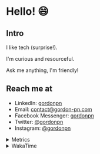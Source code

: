 # Hello! 😄

## Intro

I like tech (surprise!).

I'm curious and resourceful.

Ask me anything, I'm friendly!

## Reach me at

- LinkedIn: [gordonpn](https://www.linkedin.com/in/gordonpn/)
- Email: [contact@gordon-pn.com](mailto:contact@gordon-pn.com)
- Facebook Messenger: [gordonpn](https://www.messenger.com/t/Gordonpn)
- Twitter: [@gordonpn](https://twitter.com/Gordonpn)
- Instagram: [@gordonpn](https://www.instagram.com/gordonpn/)

<details>
  <summary>Metrics</summary>

  <img align="center" src="https://github.com/gordonpn/gordonpn/blob/master/github-metrics.svg" alt="GitHub Metrics">

</details>

<details>
  <summary>WakaTime</summary>

  <!--START_SECTION:waka-->
📊 **This Week I Spent My Time On** 

```text
💬 Programming Languages: 
Java                     15 hrs 1 min        ████████████████████░░░░░   78.85 % 
Text                     1 hr 47 mins        ██░░░░░░░░░░░░░░░░░░░░░░░   09.41 % 
YAML                     54 mins             █░░░░░░░░░░░░░░░░░░░░░░░░   04.80 % 
Groovy                   35 mins             █░░░░░░░░░░░░░░░░░░░░░░░░   03.13 % 
Java Properties          17 mins             ░░░░░░░░░░░░░░░░░░░░░░░░░   01.53 % 

🔥 Editors: 
IntelliJ IDEA            18 hrs 57 mins      █████████████████████████   99.53 % 
VS Code                  5 mins              ░░░░░░░░░░░░░░░░░░░░░░░░░   00.47 % 
```


 Last Updated on 01/12/2024 16:25:41 UTC
<!--END_SECTION:waka-->
</details>
